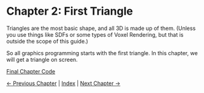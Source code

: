 # Chapter 2: First Triangle

Triangles are the most basic shape, and all 3D is made up of them.
(Unless you use things like SDFs or some types of Voxel Rendering, but that is outside the scope of this guide.)

So all graphics programming starts with the first triangle.
In this chapter, we will get a triangle on screen.

[Final Chapter Code](https://github.com/TechnicJelle/GPUForBeginners/blob/main/chapters/chapter02/)

[← Previous Chapter](../chapter01/README.md) | [Index](../README.md) | [Next Chapter →](../chapter03/README.md)
